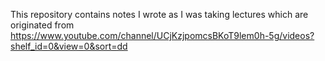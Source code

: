 This repository contains notes I wrote as I was taking lectures which are originated from  
https://www.youtube.com/channel/UCjKzjpomcsBKoT9lem0h-5g/videos?shelf_id=0&view=0&sort=dd
